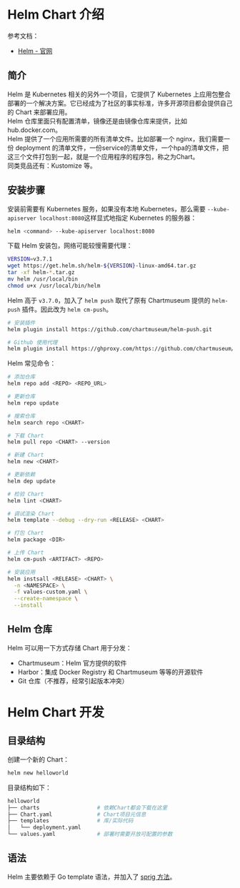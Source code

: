 
# Helm Chart 介绍
参考文档：

- [Helm - 官网](https://docs.helm.sh/zh/docs/)

## 简介
Helm 是 Kubernetes 相关的另外一个项目，它提供了 Kubernetes 上应用包整合部署的一个解决方案。它已经成为了社区的事实标准，许多开源项目都会提供自己的 Chart 来部署应用。<br />Helm 仓库里面只有配置清单，镜像还是由镜像仓库来提供，比如 hub.docker.com。<br />Helm 提供了一个应用所需要的所有清单文件。比如部署一个 nginx，我们需要一份 deployment 的清单文件，一份service的清单文件，一个hpa的清单文件，把这三个文件打包到一起，就是一个应用程序的程序包，称之为Chart。<br />同类竞品还有：Kustomize 等。

## 安装步骤
安装前需要有 Kubernetes 服务，如果没有本地 Kubernetes，那么需要 `--kube-apiserver localhost:8080`这样显式地指定 Kubernetes 的服务器：
```bash
helm <command> --kube-apiserver localhost:8080
```
下载 Helm 安装包，网络可能较慢需要代理：
```bash
VERSION=v3.7.1
wget https://get.helm.sh/helm-${VERSION}-linux-amd64.tar.gz
tar -xf helm-*.tar.gz
mv helm /usr/local/bin
chmod u+x /usr/local/bin/helm
```
Helm 高于 `v3.7.0`，加入了 `helm push` 取代了原有 Chartmuseum 提供的 `helm-push` 插件。因此改为 `helm cm-push`。
```bash
# 安装插件
helm plugin install https://github.com/chartmuseum/helm-push.git

# Github 使用代理
helm plugin install https://ghproxy.com/https://github.com/chartmuseum/helm-push.git
```
Helm 常见命令：
```bash
# 添加仓库
helm repo add <REPO> <REPO_URL>

# 更新仓库
helm repo update

# 搜索仓库
helm search repo <CHART>

# 下载 Chart
helm pull repo <CHART> --version

# 新建 Chart
helm new <CHART>

# 更新依赖
helm dep update

# 检验 Chart
helm lint <CHART>

# 调试渲染 Chart
helm template --debug --dry-run <RELEASE> <CHART>

# 打包 Chart
helm package <DIR>

# 上传 Chart
helm cm-push <ARTIFACT> <REPO>

# 安装应用
helm instsall <RELEASE> <CHART> \
  -n <NAMESPACE> \
  -f values-custom.yaml \
  --create-namespace \
  --install
```

## Helm 仓库
Helm 可以用一下方式存储 Chart 用于分发：

- Chartmuseum：Helm 官方提供的软件
- Harbor：集成 Docker Registry 和 Chartmuseum 等等的开源软件
- Git 仓库（不推荐，经常引起版本冲突）

# Helm Chart 开发

## 目录结构
创建一个新的 Chart：
```bash
helm new helloworld
```
目录结构如下：
```bash
helloworld
├── charts                  # 依赖Chart都会下载在这里
├── Chart.yaml              # Chart项目元信息
├── templates               # 库/实际代码
│   └── deployment.yaml
└── values.yaml             # 部署时需要开放可配置的参数
```

## 语法
Helm 主要依赖于 Go template 语法，并加入了 [sprig 方法](https://masterminds.github.io/sprig/)。
